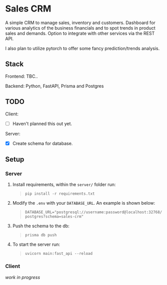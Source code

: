 # Sales CRM

A simple CRM to manage sales, inventory and customers. Dashboard for various analytics of the business financials and to spot trends in product sales and demands. Option to integrate with other services via the REST API.

I also plan to utilize pytorch to offer some fancy prediction/trends analysis.

## Stack

Frontend: TBC..

Backend: Python, FastAPI, Prisma and Postgres

## TODO

Client:

-   [ ] Haven't planned this out yet.

Server:

-   [x] Create schema for database.

## Setup

### Server

1. Install requirements, within the `server/` folder run:

    > `pip install -r requirements.txt`

2. Modify the `.env` with your `DATABASE_URL`. An example is shown below:

    > `DATABASE_URL="postgresql://username:password@localhost:32768/postgres?schema=sales-crm"`

3. Push the schema to the db:

    > `prisma db push`

4. To start the server run:
    > `uvicorn main:fast_api --reload`

### Client

_work in progress_
